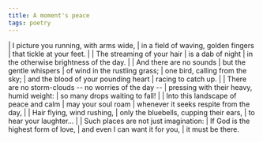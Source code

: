 ```yaml
---
title: A moment's peace
tags: poetry
---
```


| I picture you running, with arms wide,
| in a field of waving, golden fingers
| that tickle at your feet.
|
| The streaming of your hair
| is a dab of night
| in the otherwise brightness of the day.
|
| And there are no sounds
| but the gentle whispers
| of wind in the rustling grass;
| one bird, calling from the sky;
| and the blood of your pounding heart
| racing to catch up.
|
| There are no storm-clouds -- no worries of the day --
| pressing with their heavy, humid weight:
|   so many drops waiting to fall!
|
| Into this landscape of peace and calm
| may your soul roam
| whenever it seeks respite from the day,
|
| Hair flying, wind rushing,
| only the bluebells, cupping their ears,
| to hear your laughter...
|
| Such places are not just imagination:
| If God is the highest form of love,
| and even I can want it for you,
| it must be there.
